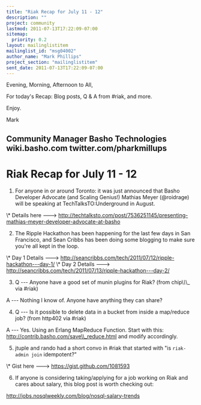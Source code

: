 ```yaml
---
title: "Riak Recap for July 11 - 12"
description: ""
project: community
lastmod: 2011-07-13T17:22:09-07:00
sitemap:
  priority: 0.2
layout: mailinglistitem
mailinglist_id: "msg04002"
author_name: "Mark Phillips"
project_section: "mailinglistitem"
sent_date: 2011-07-13T17:22:09-07:00
---
```



Evening, Morning, Afternoon to All,

For today's Recap: Blog posts, Q & A from #riak, and more.

Enjoy.

Mark

Community Manager
Basho Technologies
wiki.basho.com
twitter.com/pharkmillups
------------------------

Riak Recap for July 11 - 12
====================

1) For anyone in or around Toronto: it was just announced that Basho
Developer Advocate (and Scaling Genius!) Mathias Meyer (@roidrage)
will be speaking at TechTalksTO:Underground in August.

\\* Details here ---&gt;
http://techtalksto.com/post/7536251145/presenting-mathias-meyer-developer-advocate-at-basho

2) The Ripple Hackathon has been happening for the last few days in
San Francisco, and Sean Cribbs has been doing some blogging to make
sure you're all kept in the loop.

\\* Day 1 Details ---&gt;
http://seancribbs.com/tech/2011/07/12/ripple-hackathon---day-1/
\\* Day 2 Details ---&gt;
http://seancribbs.com/tech/2011/07/13/ripple-hackathon---day-2/

3) Q --- Anyone have a good set of munin plugins for Riak? (from
chip\\_\\_\\_ via #riak)

 A --- Nothing I know of. Anyone have anything they can share?

4) Q --- Is it possible to delete data in a bucket from inside a
map/reduce job? (from http402 via #riak)

 A --- Yes. Using an Erlang MapReduce Function. Start with this:
 http://contrib.basho.com/save\\_reduce.html
 and modify accordingly.

5) jtuple and rando had a short convo in #riak that started with "is
`riak-admin join` idempotent?"

\\* Gist here ---&gt; https://gist.github.com/1081593

6) If anyone is considering taking/applying for a job working on Riak
and cares about salary, this blog post is worth checking out:

 http://jobs.nosqlweekly.com/blog/nosql-salary-trends

